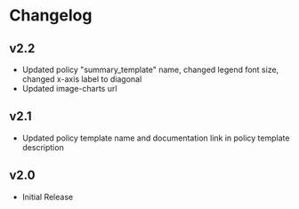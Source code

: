 # Changelog

## v2.2

- Updated policy "summary_template" name, changed legend font size, changed x-axis label to diagonal
- Updated image-charts url

## v2.1

- Updated policy template name and documentation link in policy template description

## v2.0

- Initial Release

